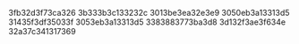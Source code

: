 3fb32d3f73ca326
3b333b3c133232c
3013be3ea32e3e9
3050eb3a13313d5
31435f3df35033f
3053eb3a13313d5
3383883773ba3d8
3d132f3ae3f634e
32a37c341317369
